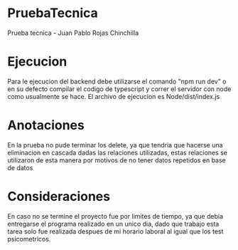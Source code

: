 # PruebaTecnica
Prueba tecnica - Juan Pablo Rojas Chinchilla

# Ejecucion
Para le ejecucion del backend debe utilizarse el comando "npm run dev" o en su defecto compilar el codigo de typescript y correr el servidor con node como usualmente se hace. El archivo de ejecucion es Node/dist/index.js

# Anotaciones
En la prueba no pude terminar los delete, ya que tendria que hacerse una eliminacion en cascada dadas las relaciones utilizadas, estas relaciones se utilizaron de esta manera por motivos de no tener datos repetidos en base de datos

# Consideraciones
En caso no se termine el proyecto fue por limites de tiempo, ya que debia entregarse el programa realizado en un unico dia, dado que trabajo esta tarea solo fue realizada despues de mi horario laboral al igual que los test psicometricos.